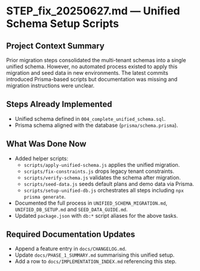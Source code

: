 # STEP_fix_20250627.md — Unified Schema Setup Scripts

## Project Context Summary
Prior migration steps consolidated the multi-tenant schemas into a single unified schema. However, no automated process existed to apply this migration and seed data in new environments. The latest commits introduced Prisma-based scripts but documentation was missing and migration instructions were unclear.

## Steps Already Implemented
- Unified schema defined in `004_complete_unified_schema.sql`.
- Prisma schema aligned with the database (`prisma/schema.prisma`).

## What Was Done Now
- Added helper scripts:
  - `scripts/apply-unified-schema.js` applies the unified migration.
  - `scripts/fix-constraints.js` drops legacy tenant constraints.
  - `scripts/verify-schema.js` validates the schema after migration.
  - `scripts/seed-data.js` seeds default plans and demo data via Prisma.
  - `scripts/setup-unified-db.js` orchestrates all steps including `npx prisma generate`.
- Documented the full process in `UNIFIED_SCHEMA_MIGRATION.md`, `UNIFIED_DB_SETUP.md` and `SEED_DATA_GUIDE.md`.
- Updated `package.json` with `db:*` script aliases for the above tasks.

## Required Documentation Updates
- Append a feature entry in `docs/CHANGELOG.md`.
- Update `docs/PHASE_1_SUMMARY.md` summarising this unified setup.
- Add a row to `docs/IMPLEMENTATION_INDEX.md` referencing this step.
